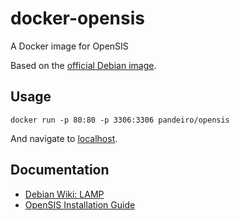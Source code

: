 # docker-opensis

A Docker image for OpenSIS

Based on the [official Debian image](http://registry.hub.docker.com/_/debian/).

## Usage

    docker run -p 80:80 -p 3306:3306 pandeiro/opensis

And navigate to [localhost](http://localhost/).

## Documentation

- [Debian Wiki: LAMP](https://wiki.debian.org/LaMp)
- [OpenSIS Installation Guide](http://www.opensis.com/documents/openSIS_Installation_Guide.pdf)
